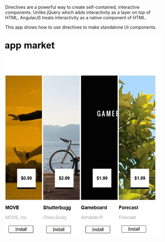 Directives are a powerful way to create self-contained, interactive components. Unlike jQuery which adds interactivity as a layer on top of HTML, AngularJS treats interactivity as a native component of HTML.

This app shows how to use directives to make standalone UI components.

![alt text](https://github.com/kniven51/app-market/blob/master/capture.JPG)


